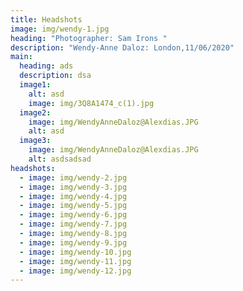 ```yaml
---
title: Headshots
image: img/wendy-1.jpg
heading: "Photographer: Sam Irons "
description: "Wendy-Anne Daloz: London,11/06/2020"
main:
  heading: ads
  description: dsa
  image1:
    alt: asd
    image: img/3Q8A1474_c(1).jpg
  image2:
    image: img/WendyAnneDaloz@Alexdias.JPG
    alt: asd
  image3:
    image: img/WendyAnneDaloz@Alexdias.JPG
    alt: asdsadsad
headshots:
  - image: img/wendy-2.jpg
  - image: img/wendy-3.jpg
  - image: img/wendy-4.jpg
  - image: img/wendy-5.jpg
  - image: img/wendy-6.jpg
  - image: img/wendy-7.jpg
  - image: img/wendy-8.jpg
  - image: img/wendy-9.jpg
  - image: img/wendy-10.jpg
  - image: img/wendy-11.jpg
  - image: img/wendy-12.jpg
---
```

